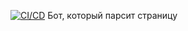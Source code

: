 [![CI/CD](https://github.com/akitobora/uks_checker/actions/workflows/docker-publish.yml/badge.svg?branch=main)](https://github.com/akitobora/uks_checker/actions/workflows/docker-publish.yml)
Бот, который парсит страницу
